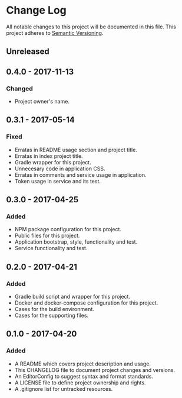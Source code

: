 # Change Log

All notable changes to this project will be documented in this file. This
project adheres to [Semantic Versioning](http://semver.org).

## Unreleased

## 0.4.0 - 2017-11-13

### Changed

  - Project owner's name.

## 0.3.1 - 2017-05-14

### Fixed

  - Erratas in README usage section and project title.
  - Erratas in index project title.
  - Gradle wrapper for this project.
  - Unnecesary code in application CSS.
  - Erratas in comments and service usage in application.
  - Token usage in service and its test.

## 0.3.0 - 2017-04-25

### Added

  - NPM package configuration for this project.
  - Public files for this project.
  - Application bootstrap, style, functionality and test.
  - Service functionality and test.

## 0.2.0 - 2017-04-21

### Added

  - Gradle build script and wrapper for this project.
  - Docker and docker-compose configuration for this project.
  - Cases for the build environment.
  - Cases for the supporting files.

## 0.1.0 - 2017-04-20

### Added

  - A README which covers project description and usage.
  - This CHANGELOG file to document project changes and versions.
  - An EditorConfig to suggest syntax and format standards.
  - A LICENSE file to define project ownership and rights.
  - A .gitignore list for untracked resources.
